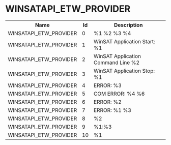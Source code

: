 # WINSATAPI_ETW_PROVIDER

<table>
<colgroup><col/><col/><col/></colgroup>
<tr><th>Name</th><th>Id</th><th>Description</th></tr>
<tr><td>WINSATAPI_ETW_PROVIDER</td><td>0</td><td>%1 %2 %3 %4</td></tr>
<tr><td>WINSATAPI_ETW_PROVIDER</td><td>1</td><td>WinSAT Application Start: %1</td></tr>
<tr><td>WINSATAPI_ETW_PROVIDER</td><td>2</td><td>WinSAT Application Command Line %2</td></tr>
<tr><td>WINSATAPI_ETW_PROVIDER</td><td>3</td><td>WinSAT Application Stop: %1</td></tr>
<tr><td>WINSATAPI_ETW_PROVIDER</td><td>4</td><td>ERROR: %3</td></tr>
<tr><td>WINSATAPI_ETW_PROVIDER</td><td>5</td><td>COM ERROR: %4 %6</td></tr>
<tr><td>WINSATAPI_ETW_PROVIDER</td><td>6</td><td>ERROR: %2</td></tr>
<tr><td>WINSATAPI_ETW_PROVIDER</td><td>7</td><td>ERROR: %1 %3</td></tr>
<tr><td>WINSATAPI_ETW_PROVIDER</td><td>8</td><td>%2</td></tr>
<tr><td>WINSATAPI_ETW_PROVIDER</td><td>9</td><td>%1:%3</td></tr>
<tr><td>WINSATAPI_ETW_PROVIDER</td><td>10</td><td>%1</td></tr>
</table>
